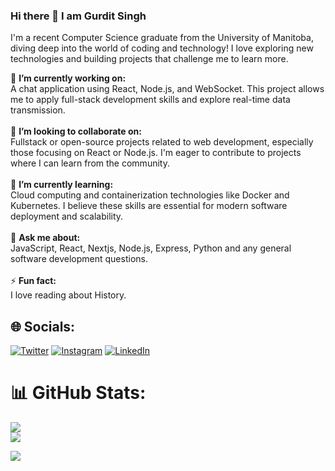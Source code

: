 ### Hi there 👋 I am Gurdit Singh

I'm a recent Computer Science graduate from the University of Manitoba, diving deep into the world of coding and technology! I love exploring new technologies and building projects that challenge me to learn more.




🔭 **I’m currently working on:**  <br>A chat application using React, Node.js, and WebSocket. This project allows me to apply full-stack development skills and explore real-time data transmission.<br><br>👯 **I’m looking to collaborate on:**  <br>Fullstack or open-source projects related to web development, especially those focusing on React or Node.js. I'm eager to contribute to projects where I can learn from the community.<br><br>🌱 **I’m currently learning:**  <br>Cloud computing and containerization technologies like Docker and Kubernetes. I believe these skills are essential for modern software deployment and scalability.<br><br>💬 **Ask me about:**  <br>JavaScript, React, Nextjs, Node.js, Express, Python and any general software development questions.<br><br>⚡ **Fun fact:**  <br>I love reading about History.


## 🌐 Socials:
[![Twitter](https://img.shields.io/badge/Twitter-%231DA1F2.svg?logo=Twitter&logoColor=white)](https://twitter.com/learner_garry) [![Instagram](https://img.shields.io/badge/Instagram-%23E4405F.svg?logo=Instagram&logoColor=white)](https://www.instagram.com/garry_singh_2307/?hl=en) [![LinkedIn](https://img.shields.io/badge/LinkedIn-%230077B5.svg?logo=linkedin&logoColor=white)](https://www.linkedin.com/in/gurdit-singh-956a47253/) 



# 📊 GitHub Stats:
<!-- ![](https://github-readme-stats.vercel.app/api?username=GurditLubana&theme=dark&hide_border=false&include_all_commits=false&count_private=false)<br/> -->
![](https://github-readme-streak-stats.herokuapp.com/?user=GurditLubana&theme=dark&hide_border=false)<br/>
![](https://github-readme-stats.vercel.app/api/top-langs/?username=GurditLubana&theme=dark&hide_border=false&include_all_commits=true&count_private=true&layout=compact)

<!-- ### 🔝 Top Contributed Repo
![](https://github-contributor-stats.vercel.app/api?username=GurditLubana&limit=5&theme=tokyonight&combine_all_yearly_contributions=true)-->

[![](https://visitcount.itsvg.in/api?id=GurditLubana&icon=0&color=0)](https://visitcount.itsvg.in)


